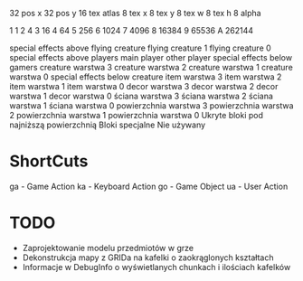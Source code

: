 
32 pos x
32 pos y
16 tex atlas
 8 tex x
 8 tex y
 8 tex w
 8 tex h
 8 alpha

1 1
2 4
3 16
4 64
5 256
6 1024
7 4096
8 16384
9 65536
A 262144

special effects above flying creature
flying creature 1
flying creature 0
special effects above players
main player
other player
special effects below gamers 
creature warstwa 3
creature warstwa 2
creature warstwa 1
creature warstwa 0
special effects below creature
item warstwa 3
item warstwa 2
item warstwa 1
item warstwa 0
decor warstwa 3
decor warstwa 2 
decor warstwa 1
decor warstwa 0
ściana warstwa 3
ściana warstwa 2
ściana warstwa 1
ściana warstwa 0
powierzchnia warstwa 3
powierzchnia warstwa 2
powierzchnia warstwa 1
powierzchnia warstwa 0
Ukryte bloki pod najniższą powierzchnią 
Bloki specjalne
Nie używany

# ShortCuts

ga - Game Action
ka - Keyboard Action
go - Game Object
ua - User Action

# TODO

- Zaprojektowanie modelu przedmiotów w grze
- Dekonstrukcja mapy z GRIDa na kafelki o zaokrąglonych kształtach
- Informacje w DebugInfo o wyświetlanych chunkach i ilościach kafelków
